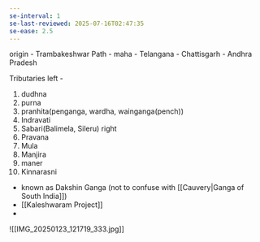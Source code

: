 ```yaml
---
se-interval: 1
se-last-reviewed: 2025-07-16T02:47:35
se-ease: 2.5
---
```

origin - Trambakeshwar
Path - maha - Telangana - Chattisgarh - Andhra Pradesh

Tributaries
left - 
1. dudhna
2. purna
3. pranhita(penganga, wardha, wainganga(pench))
4. Indravati
5. Sabari(Balimela, Sileru)
right
1. Pravana
2. Mula 
3. Manjira
4. maner
5. Kinnarasni

- known as Dakshin Ganga (not to confuse with [[Cauvery|Ganga of South India]])
- [[Kaleshwaram Project]]
- 
![[IMG_20250123_121719_333.jpg]]
